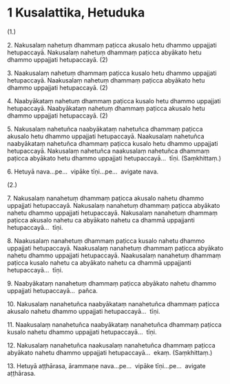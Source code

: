 

# 1 Kusalattika, Hetuduka


(1.)

2\. Nakusalaṃ nahetuṃ dhammaṃ paṭicca akusalo hetu dhammo uppajjati hetupaccayā. Nakusalaṃ nahetuṃ dhammaṃ paṭicca abyākato hetu dhammo uppajjati hetupaccayā. (2)

3\. Naakusalaṃ nahetuṃ dhammaṃ paṭicca kusalo hetu dhammo uppajjati hetupaccayā. Naakusalaṃ nahetuṃ dhammaṃ paṭicca abyākato hetu dhammo uppajjati hetupaccayā. (2)

4\. Naabyākataṃ nahetuṃ dhammaṃ paṭicca kusalo hetu dhammo uppajjati hetupaccayā. Naabyākataṃ nahetuṃ dhammaṃ paṭicca akusalo hetu dhammo uppajjati hetupaccayā. (2)

5\. Nakusalaṃ nahetuñca naabyākataṃ nahetuñca dhammaṃ paṭicca akusalo hetu dhammo uppajjati hetupaccayā. Naakusalaṃ nahetuñca naabyākataṃ nahetuñca dhammaṃ paṭicca kusalo hetu dhammo uppajjati hetupaccayā. Nakusalaṃ nahetuñca naakusalaṃ nahetuñca dhammaṃ paṭicca abyākato hetu dhammo uppajjati hetupaccayā…  tīṇi. (Saṃkhittaṃ.)

6\. Hetuyā nava…pe…  vipāke tīṇi…pe…  avigate nava.

(2.)

7\. Nakusalaṃ nanahetuṃ dhammaṃ paṭicca akusalo nahetu dhammo uppajjati hetupaccayā. Nakusalaṃ nanahetuṃ dhammaṃ paṭicca abyākato nahetu dhammo uppajjati hetupaccayā. Nakusalaṃ nanahetuṃ dhammaṃ paṭicca akusalo nahetu ca abyākato nahetu ca dhammā uppajjanti hetupaccayā…  tīṇi.

8\. Naakusalaṃ nanahetuṃ dhammaṃ paṭicca kusalo nahetu dhammo uppajjati hetupaccayā. Naakusalaṃ nanahetuṃ dhammaṃ paṭicca abyākato nahetu dhammo uppajjati hetupaccayā. Naakusalaṃ nanahetuṃ dhammaṃ paṭicca kusalo nahetu ca abyākato nahetu ca dhammā uppajjanti hetupaccayā…  tīṇi.

9\. Naabyākataṃ nanahetuṃ dhammaṃ paṭicca abyākato nahetu dhammo uppajjati hetupaccayā…  pañca.

10\. Nakusalaṃ nanahetuñca naabyākataṃ nanahetuñca dhammaṃ paṭicca akusalo nahetu dhammo uppajjati hetupaccayā…  tīṇi.

11\. Naakusalaṃ nanahetuñca naabyākataṃ nanahetuñca dhammaṃ paṭicca kusalo nahetu dhammo uppajjati hetupaccayā…  tīṇi.

12\. Nakusalaṃ nanahetuñca naakusalaṃ nanahetuñca dhammaṃ paṭicca abyākato nahetu dhammo uppajjati hetupaccayā…  ekaṃ. (Saṃkhittaṃ.)

13\. Hetuyā aṭṭhārasa, ārammaṇe nava…pe…  vipāke tīṇi…pe…  avigate aṭṭhārasa.



